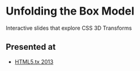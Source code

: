 # Unfolding the Box Model

Interactive slides that explore CSS 3D Transforms

## Presented at

- [HTML5.tx 2013](http://html5tx.com)
